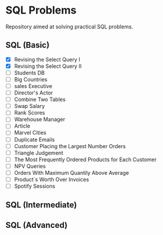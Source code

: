 # SQL Problems
Repository aimed at solving practical SQL problems.

## SQL (Basic)

- [x] Revising the Select Query I
- [x] Revising the Select Query II
- [ ] Students DB
- [ ] Big Countries
- [ ] sales Executive
- [ ] Director's Actor
- [ ] Combine Two Tables
- [ ] Swap Salary
- [ ] Rank Scores
- [ ] Warehouse Manager
- [ ] Article
- [ ] Marvel Cities
- [ ] Duplicate Emails
- [ ] Customer Placing the Largest Number Orders
- [ ] Triangle Judgement
- [ ] The Most Frequently Ordered Products for Each Customer
- [ ] NPV Queries
- [ ] Orders With Maximum Quantily Above Average
- [ ] Product´s Worth Over Invoices
- [ ] Spotify Sessions

## SQL (Intermediate)

## SQL (Advanced)

